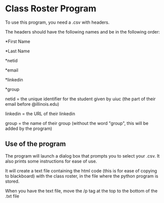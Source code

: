 # Class Roster Program

To use this program, you need a .csv with headers.

The headers should have the following names and be in the following order:

*First Name

*Last Name

*netid

*email

*linkedin

*group

netid = the unique identifier for the student given by uiuc (the part of their email before @illinois.edu)

linkedin = the URL of their linkedin

group = the name of their group (without the word "group", this will be added by the program)

## Use of the program

The program will launch a dialog box that prompts you to select your .csv. It also prints some instructions for ease of use.

It will create a text file containing the html code (this is for ease of copying to blackboard) with the class roster, in the file where the python program is stored.

When you have the text file, move the /p tag at the top to the bottom of the .txt file
